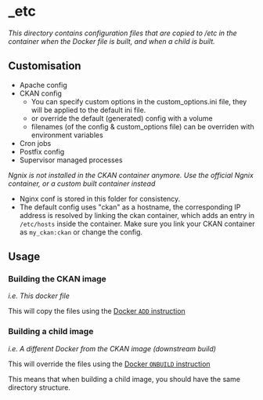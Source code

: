 _etc
====

_This directory contains configuration files that are copied to /etc in the container when the Docker file is built, and when a child is built._


## Customisation

- Apache config
- CKAN config
	- You can specify custom options in the custom_options.ini file, they will be applied to the default ini file.
	- or override the default (generated) config with a volume
	- filenames (of the config & custom_options file) can be overriden with environment variables
- Cron jobs
- Postfix config
- Supervisor managed processes

_Ngnix is not installed in the CKAN container anymore. Use the official Ngnix container, or a custom built container instead_

- Nginx conf is stored in this folder for consistency.
- The default config uses "ckan" as a hostname, the corresponding IP address is resolved by linking the ckan container, which adds an entry in `/etc/hosts` inside the container.
Make sure you link your CKAN container as `my_ckan:ckan` or change the config.

## Usage

### Building the CKAN image
_i.e. This docker file_

This will copy the files using the [Docker `ADD` instruction](https://docs.docker.com/reference/builder/#add)

### Building a child image
_i.e. A different Docker from the CKAN image (downstream build)_


This will override the files using the [Docker `ONBUILD` instruction](https://docs.docker.com/reference/builder/#onbuild)

This means that when building a child image, you should have the same directory structure.
